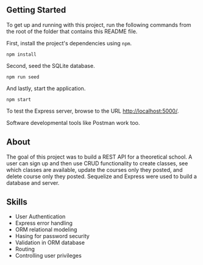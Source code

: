 

## Getting Started

To get up and running with this project, run the following commands from the root of the folder that contains this README file.

First, install the project's dependencies using `npm`.

```
npm install

```

Second, seed the SQLite database.

```
npm run seed
```

And lastly, start the application.

```
npm start
```

To test the Express server, browse to the URL [http://localhost:5000/](http://localhost:5000/).

Software developmental tools like Postman work too.

## About

The goal of this project was to build a REST API for a theoretical school. A user can sign up and then use CRUD functionality to
create classes, see which classes are available, update the courses only they posted, and delete course only they posted. Sequelize and Express were used to build a database and server.

## Skills

* User Authentication
* Express error handling
* ORM relational modeling
* Hasing for password security
* Validation in ORM database
* Routing
* Controlling user privileges
